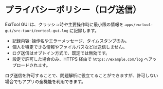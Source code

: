 # プライバシーポリシー（ログ送信）

ExrTool GUI は、クラッシュ時や主要操作時に最小限の情報を `apps/exrtool-gui/src-tauri/exrtool-gui.log` に記録します。

- 記録内容: 操作名やエラーメッセージ、タイムスタンプのみ。
- 個人を特定できる情報やファイルパスなどは送信しません。
- ログ送信はオプトイン方式で、既定では無効です。
- 設定で許可した場合のみ、HTTPS 経由で `https://example.com/log` へアップロードされます。

ログ送信を許可することで、問題解析に役立てることができますが、許可しない場合でもアプリの全機能を利用できます。
